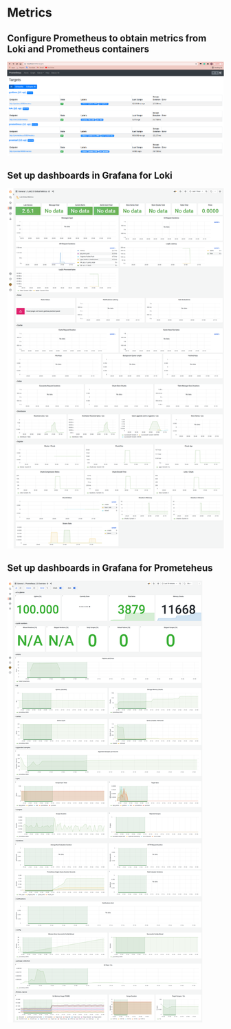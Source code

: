 # Metrics

## Configure Prometheus to obtain metrics from Loki and Prometheus containers
![image](https://github.com/nailyav/DevOps-labs/blob/lab8/monitoring/assets/prometheus.png)

## Set up dashboards in Grafana for Loki
![image](https://github.com/nailyav/DevOps-labs/blob/lab8/monitoring/assets/loki_metrics.png)

## Set up dashboards in Grafana for Prometeheus
![image](https://github.com/nailyav/DevOps-labs/blob/lab8/monitoring/assets/prometheus_metrics.png)
